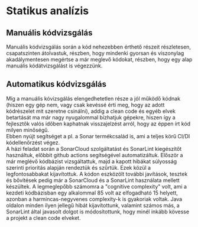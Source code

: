 # Statikus analízis 

## Manuális kódvizsgálás
Manuális kódvizsgálás során a kód nehezebben érthető részeit részletesen, csapatszinten átolvastuk, részben, hogy mindenki gyorsan és viszonylag akadálymentesen megértse a már meglevő kódokat, részben, hogy egy alap manuális kódátvizsgálást is végezzünk.

## Automatikus kódvizsgálás
Míg a manuális kóvizsgálás elengedhetetlen része a jól működő kódnak (hiszen egy gép nem, vagy csak kevéssé érti meg, hogy az adott kódrészelet mit szeretne csinálni), addig a clean code és egyéb elvek betartását ma már nagy nyugalommal bízhatjuk gépekre, hiszen így a fejlesztők valós időben kaphatnak visszajelzést arról, hogy az éppen írt kód milyen minőségű. \
Ebben nyújt segítséget a pl. a Sonar termékcsalád is, ami a teljes körű CI/DI kódellenőrzést végez. \
A házi feladat során a SonarCloud szolgáltatást és SonarLint kiegészítőt használtuk, előbbit github actions segítségével automatizáltuk. Először a már meglévő kódbázist vizsgáltattuk, majd a kapott hibákat súlyosság szerinti prioritás alapján rendeztük és szűrtük. Ezek közül a legfontosabbakat kijavítottuk. A kódon eszközölt további javítások, tesztek és bővítések pedig már a SonarCloud és a SonarLint használata mellett készültek. A legmeglepőbb számomra a "cognitive complexity" volt, ami a kezdeti kódbázisban egy alkalommal 85 volt az elfogadható 15 helyett, azonban a harmincas-negyvenes complexity-k is gyakoriak voltak. Java oldalon minden ilyen jellegű hibát kijavítottunk, valamint számos más, a SonarLint által javasolt dolgot is módosítottunk, hogy minél inkább kövesse a projekt a clean code elveket.
